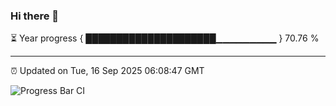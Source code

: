 ### Hi there 👋

⏳ Year progress { █████████████████████▁▁▁▁▁▁▁▁▁ } 70.76 %

---

⏰ Updated on Tue, 16 Sep 2025 06:08:47 GMT

![Progress Bar CI](https://github.com/liununu/liununu/workflows/Progress%20Bar%20CI/badge.svg)
